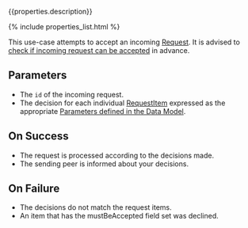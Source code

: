 {{properties.description}}

{% include properties_list.html %}

This use-case attempts to accept an incoming [Request](/integrate/data-model-overview#request).
It is advised to [check if incoming request can be accepted](/use-case-consumption-check-if-incoming-request-can-be-accepted)
in advance.

## Parameters

- The `id` of the incoming request.
- The decision for each individual [RequestItem](/integrate/data-model-overview#request)
  expressed as the appropriate [Parameters defined in the Data Model](/integrate/requests-and-requestitems).

## On Success

- The request is processed according to the decisions made.
- The sending peer is informed about your decisions.

## On Failure

- The decisions do not match the request items.
- An item that has the mustBeAccepted field set was declined.
